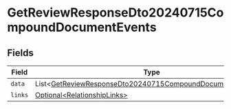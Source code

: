 # GetReviewResponseDto20240715CompoundDocumentEvents


## Fields

| Field                                                                                                                                          | Type                                                                                                                                           | Required                                                                                                                                       | Description                                                                                                                                    |
| ---------------------------------------------------------------------------------------------------------------------------------------------- | ---------------------------------------------------------------------------------------------------------------------------------------------- | ---------------------------------------------------------------------------------------------------------------------------------------------- | ---------------------------------------------------------------------------------------------------------------------------------------------- |
| `data`                                                                                                                                         | List\<[GetReviewResponseDto20240715CompoundDocumentDataData](../../models/components/GetReviewResponseDto20240715CompoundDocumentDataData.md)> | :heavy_minus_sign:                                                                                                                             | N/A                                                                                                                                            |
| `links`                                                                                                                                        | [Optional\<RelationshipLinks>](../../models/components/RelationshipLinks.md)                                                                   | :heavy_minus_sign:                                                                                                                             | N/A                                                                                                                                            |